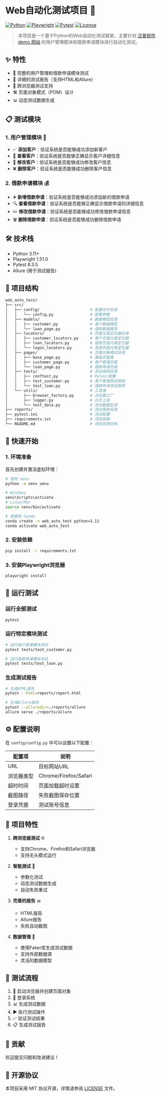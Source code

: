 # Web自动化测试项目 🚀

[![Python](https://img.shields.io/badge/Python-3.11%2B-blue)](https://www.python.org/)
[![Playwright](https://img.shields.io/badge/Playwright-1.51.0-green)](https://playwright.dev/)
[![Pytest](https://img.shields.io/badge/Pytest-8.3.5-red)](https://docs.pytest.org/)
[![License](https://img.shields.io/badge/License-MIT-yellow.svg)](https://opensource.org/licenses/MIT)

> 本项目是一个基于Python的Web自动化测试框架，主要针对 [泛普软件 demo 网站](https://demo.fanpusoft.com) 的用户管理模块和借款申请模块进行自动化测试。

## ✨ 特性

- 🎯 完整的用户管理和借款申请模块测试
- 📝 详细的测试报告（支持HTML和Allure）
- 🔄 跨浏览器测试支持
- 🛠️ 页面对象模式（POM）设计
- 📊 动态测试数据生成

## 📋 测试模块

### 1. 用户管理模块 👥

- ✅ **添加客户**：验证系统是否能够成功添加新客户
- 👀 **查看客户**：验证系统是否能够正确显示客户详细信息
- 📝 **修改客户**：验证系统是否能够成功修改客户信息
- ❌ **删除客户**：验证系统是否能够成功删除客户信息

### 2. 借款申请模块 💰

- ➕ **新增借款申请**：验证系统是否能够成功添加新的借款申请
- 🔍 **查看借款申请**：验证系统是否能够正确显示借款申请的详细信息
- ✏️ **修改借款申请**：验证系统是否能够成功修改借款申请信息
- 🗑️ **删除借款申请**：验证系统是否能够成功删除借款申请

## 🛠️ 技术栈

- Python 3.11+
- Playwright 1.51.0
- Pytest 8.3.5
- Allure (用于测试报告)

## 📁 项目结构

```bash
web_auto_test/
├── src/
│   ├── config/                      # 配置文件目录
│   │   └── config.py                # 配置参数
│   ├── models/                      # 数据模型目录
│   │   ├── customer.py              # 客户数据模型
│   │   └── loan_page.py             # 借款数据模型
│   ├── locators/                    # 页面元素定位器目录
│   │   ├── customer_locators.py     # 客户页面元素定位器
│   │   ├── loan_locators.py         # 借款页面元素定位器
│   │   └── login_locators.py        # 登录页面元素定位器
│   ├── pages/                       # 页面对象模式目录
│   │   ├── base_page.py             # 基础页面类
│   │   ├── customer_page.py         # 客户管理页面
│   │   └── loan_page.py             # 借款申请页面
│   ├── tests/                       # 测试用例目录
│   │   ├── conftest.py              # Pytest配置
│   │   ├── test_customer.py         # 客户管理测试用例
│   │   └── test_loan.py             # 借款申请测试用例
│   └── utils/                       # 工具类
│       ├── browser_factory.py       # 浏览器工厂
│       ├── logger.py                # 日志工具
│       └── test_data.py             # 测试数据生成
├── reports/                         # 测试报告目录
├── pytest.ini                       # 测试配置
├── requirements.txt                 # 项目依赖
└── README.md                        # 项目说明文档
```

## 🚀 快速开始

### 1. 环境准备

首先创建并激活虚拟环境：

```bash
# 使用 venv
python -m venv venv

# Windows
venv\Scripts\activate
# Linux/Mac
source venv/bin/activate

# 或使用 Conda
conda create -n web_auto_test python=3.11
conda activate web_auto_test
```

### 2. 安装依赖

```bash
pip install -r requirements.txt
```

### 3. 安装Playwright浏览器

```bash
playwright install
```

## 🧪 运行测试

### 运行全部测试

```bash
pytest
```

### 运行特定模块测试

```bash
# 运行用户管理模块测试
pytest tests/test_customer.py

# 运行借款申请模块测试
pytest tests/test_loan.py
```

### 生成测试报告

```bash
# 生成HTML报告
pytest --html=reports/report.html

# 生成Allure报告
pytest --alluredir=./reports/allure
allure serve ./reports/allure
```

## ⚙️ 配置说明

在 `config/config.py` 中可以设置以下配置：

| 配置项 | 说明 |
|--------|------|
| URL | 目标网站URL |
| 浏览器类型 | Chrome/Firefox/Safari |
| 超时时间 | 页面加载超时设置 |
| 截图路径 | 失败截图保存位置 |
| 登录凭据 | 测试账号信息 |

## 🎯 项目特性

1. **跨浏览器测试** 🌐
   - 支持Chrome、Firefox和Safari浏览器
   - 支持无头模式运行

2. **智能测试** 🧠
   - 参数化测试
   - 动态测试数据生成
   - 自动失败重试

3. **完善的报告** 📊
   - HTML报告
   - Allure报告
   - 失败自动截图

4. **数据管理** 📝
   - 使用Faker库生成测试数据
   - 支持外部数据源
   - 灵活的数据模型

## 📝 测试流程

1. 🚀 启动浏览器并创建页面对象
2. 🔐 登录系统
3. 📊 生成测试数据
4. ▶️ 执行测试操作
5. ✅ 验证测试结果
6. 📋 生成测试报告

## 🤝 贡献

欢迎提交问题和改进建议！

## 📄 开源协议

本项目采用 MIT 协议开源，详情请参阅 [LICENSE](LICENSE) 文件。
